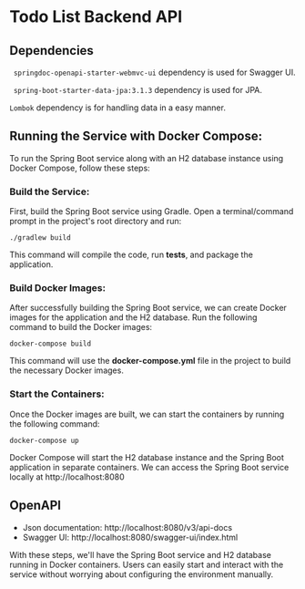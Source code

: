 # Todo List Backend API

## Dependencies

``` springdoc-openapi-starter-webmvc-ui``` dependency is used for Swagger UI.

``` spring-boot-starter-data-jpa:3.1.3``` dependency is used for JPA.

``` Lombok ``` dependency is for handling data in a easy manner.

## Running the Service with Docker Compose:

To run the Spring Boot service along with an H2 database instance using Docker Compose, follow these steps:

### Build the Service:

First, build the Spring Boot service using Gradle. Open a terminal/command prompt in the project's root directory and run:

`./gradlew build`

This command will compile the code, run **tests**, and package the application.

### Build Docker Images:

After successfully building the Spring Boot service, we can create Docker images for the application and the H2 database. Run the following command to build the Docker images:

``` docker-compose build ```

This command will use the **docker-compose.yml** file in the project to build the necessary Docker images.

### Start the Containers:

Once the Docker images are built, we can start the containers by running the following command:

```docker-compose up```

Docker Compose will start the H2 database instance and the Spring Boot application in separate containers. We can access the Spring Boot service locally at http://localhost:8080

## OpenAPI
- Json documentation: http://localhost:8080/v3/api-docs
- Swagger UI: http://localhost:8080/swagger-ui/index.html


With these steps, we'll have the Spring Boot service and H2 database running in Docker containers. Users can easily start and interact with the service without worrying about configuring the environment manually.